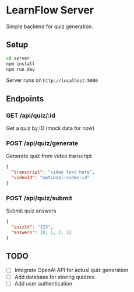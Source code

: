 # LearnFlow Server

Simple backend for quiz generation.

## Setup

```bash
cd server
npm install
npm run dev
```

Server runs on `http://localhost:5000`

## Endpoints

### GET /api/quiz/:id
Get a quiz by ID (mock data for now)

### POST /api/quiz/generate
Generate quiz from video transcript
```json
{
  "transcript": "video text here",
  "videoId": "optional-video-id"
}
```

### POST /api/quiz/submit
Submit quiz answers
```json
{
  "quizId": "123",
  "answers": [0, 1, 2, 3]
}
```

## TODO
- [ ] Integrate OpenAI API for actual quiz generation
- [ ] Add database for storing quizzes
- [ ] Add user authentication
